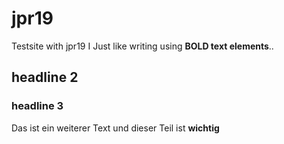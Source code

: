 # jpr19
Testsite with jpr19
I Just like writing using **BOLD text elements**..
## headline 2
### headline 3
Das ist ein weiterer Text und dieser Teil ist **wichtig**
